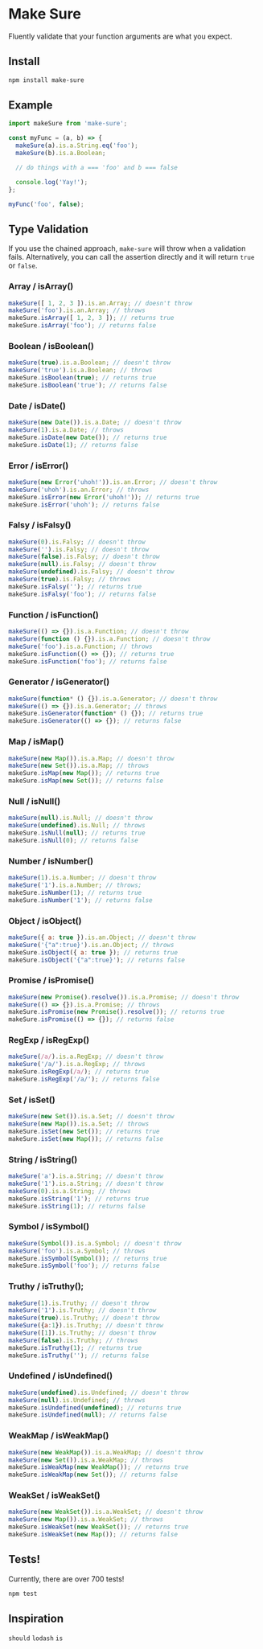 # Make Sure

Fluently validate that your function arguments are what you expect.

## Install

```bash
npm install make-sure
```

## Example

```javascript
import makeSure from 'make-sure';

const myFunc = (a, b) => {
  makeSure(a).is.a.String.eq('foo');
  makeSure(b).is.a.Boolean;

  // do things with a === 'foo' and b === false

  console.log('Yay!');
};

myFunc('foo', false);
```

## Type Validation

If you use the chained approach, `make-sure` will throw when a validation fails.  Alternatively, you can call the assertion directly and it will return `true` or `false`.

### Array / isArray()

```javascript
makeSure([ 1, 2, 3 ]).is.an.Array; // doesn't throw
makeSure('foo').is.an.Array; // throws
makeSure.isArray([ 1, 2, 3 ]); // returns true
makeSure.isArray('foo'); // returns false
```

### Boolean / isBoolean()

```javascript
makeSure(true).is.a.Boolean; // doesn't throw
makeSure('true').is.a.Boolean; // throws
makeSure.isBoolean(true); // returns true
makeSure.isBoolean('true'); // returns false
```

### Date / isDate()

```javascript
makeSure(new Date()).is.a.Date; // doesn't throw
makeSure(1).is.a.Date; // throws
makeSure.isDate(new Date()); // returns true
makeSure.isDate(1); // returns false
```

### Error / isError()

```javascript
makeSure(new Error('uhoh!')).is.an.Error; // doesn't throw
makeSure('uhoh').is.an.Error; // throws
makeSure.isError(new Error('uhoh!')); // returns true
makeSure.isError('uhoh'); // returns false
```

### Falsy / isFalsy()

```javascript
makeSure(0).is.Falsy; // doesn't throw
makeSure('').is.Falsy; // doesn't throw
makeSure(false).is.Falsy; // doesn't throw
makeSure(null).is.Falsy; // doesn't throw
makeSure(undefined).is.Falsy; // doesn't throw
makeSure(true).is.Falsy; // throws
makeSure.isFalsy(''); // returns true
makeSure.isFalsy('foo'); // returns false
```

### Function / isFunction()

```javascript
makeSure(() => {}).is.a.Function; // doesn't throw
makeSure(function () {}).is.a.Function; // doesn't throw
makeSure('foo').is.a.Function; // throws
makeSure.isFunction(() => {}); // returns true
makeSure.isFunction('foo'); // returns false
```

### Generator / isGenerator()

```javascript
makeSure(function* () {}).is.a.Generator; // doesn't throw
makeSure(() => {}).is.a.Generator; // throws
makeSure.isGenerator(function* () {}); // returns true
makeSure.isGenerator(() => {}); // returns false
```

### Map / isMap()

```javascript
makeSure(new Map()).is.a.Map; // doesn't throw
makeSure(new Set()).is.a.Map; // throws
makeSure.isMap(new Map()); // returns true
makeSure.isMap(new Set()); // returns false
```

### Null / isNull()

```javascript
makeSure(null).is.Null; // doesn't throw
makeSure(undefined).is.Null; // throws
makeSure.isNull(null); // returns true
makeSure.isNull(0); // returns false
```

### Number / isNumber()

```javascript
makeSure(1).is.a.Number; // doesn't throw
makeSure('1').is.a.Number; // throws;
makeSure.isNumber(1); // returns true
makeSure.isNumber('1'); // returns false
```

### Object / isObject()

```javascript
makeSure({ a: true }).is.an.Object; // doesn't throw
makeSure('{"a":true}').is.an.Object; // throws
makeSure.isObject({ a: true }); // returns true
makeSure.isObject('{"a":true}'); // returns false
```

### Promise / isPromise()

```javascript
makeSure(new Promise().resolve()).is.a.Promise; // doesn't throw
makeSure(() => {}).is.a.Promise; // throws
makeSure.isPromise(new Promise().resolve()); // returns true
makeSure.isPromise(() => {}); // returns false
```

### RegExp / isRegExp()

```javascript
makeSure(/a/).is.a.RegExp; // doesn't throw
makeSure('/a/').is.a.RegExp; // throws
makeSure.isRegExp(/a/); // returns true
makeSure.isRegExp('/a/'); // returns false
```

### Set / isSet()

```javascript
makeSure(new Set()).is.a.Set; // doesn't throw
makeSure(new Map()).is.a.Set; // throws
makeSure.isSet(new Set()); // returns true
makeSure.isSet(new Map()); // returns false
```

### String / isString()

```javascript
makeSure('a').is.a.String; // doesn't throw
makeSure('1').is.a.String; // doesn't throw
makeSure(0).is.a.String; // throws
makeSure.isString('1'); // returns true
makeSure.isString(1); // returns false
```

### Symbol / isSymbol()

```javascript
makeSure(Symbol()).is.a.Symbol; // doesn't throw
makeSure('foo').is.a.Symbol; // throws
makeSure.isSymbol(Symbol()); // returns true
makeSure.isSymbol('foo'); // returns false
```

### Truthy / isTruthy();

```javascript
makeSure(1).is.Truthy; // doesn't throw
makeSure('1').is.Truthy; // doesn't throw
makeSure(true).is.Truthy; // doesn't throw
makeSure({a:1}).is.Truthy; // doesn't throw
makeSure([1]).is.Truthy; // doesn't throw
makeSure(false).is.Truthy; // throws
makeSure.isTruthy(1); // returns true
makeSure.isTruthy(''); // returns false
```

### Undefined / isUndefined()

```javascript
makeSure(undefined).is.Undefined; // doesn't throw
makeSure(null).is.Undefined; // throws
makeSure.isUndefined(undefined); // returns true
makeSure.isUndefined(null); // returns false
```

### WeakMap / isWeakMap()

```javascript
makeSure(new WeakMap()).is.a.WeakMap; // doesn't throw
makeSure(new Set()).is.a.WeakMap; // throws
makeSure.isWeakMap(new WeakMap()); // returns true
makeSure.isWeakMap(new Set()); // returns false
```

### WeakSet / isWeakSet()

```javascript
makeSure(new WeakSet()).is.a.WeakSet; // doesn't throw
makeSure(new Map()).is.a.WeakSet; // throws
makeSure.isWeakSet(new WeakSet()); // returns true
makeSure.isWeakSet(new Map()); // returns false
```

## Tests!

Currently, there are over 700 tests!

```bash
npm test
```

## Inspiration

`should`
`lodash`
`is`
